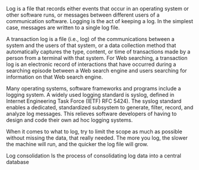 Log is a file that records either events that occur in an operating system or other software runs, or messages between different users of a communication software. Logging is the act of keeping a log. In the simplest case, messages are written to a single log file.

A transaction log is a file (i.e., log) of the communications between a system and the users of that system, or a data collection method that automatically captures the type, content, or time of transactions made by a person from a terminal with that system. For Web searching, a transaction log is an electronic record of interactions that have occurred during a searching episode between a Web search engine and users searching for information on that Web search engine.

Many operating systems, software frameworks and programs include a logging system. A widely used logging standard is syslog, defined in Internet Engineering Task Force (IETF) RFC 5424). The syslog standard enables a dedicated, standardized subsystem to generate, filter, record, and analyze log messages. This relieves software developers of having to design and code their own ad hoc logging systems.

When it comes to what to log, try to limit the scope as much as possible without missing the data, that really needed. The more you log, the slower the machine will run, and the quicker the log file will grow. 

Log consolidation 
	Is the process of consolidating log data into a central database
